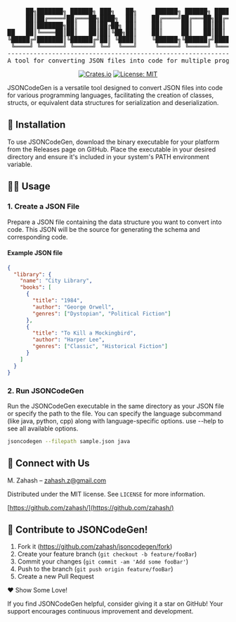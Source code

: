
<div align="center">

<pre>
     ██╗███████╗ ██████╗ ███╗   ██╗     ██████╗ ██████╗ ██████╗ ███████╗ ██████╗ ███████╗███╗   ██╗
     ██║██╔════╝██╔═══██╗████╗  ██║    ██╔════╝██╔═══██╗██╔══██╗██╔════╝██╔════╝ ██╔════╝████╗  ██║
     ██║███████╗██║   ██║██╔██╗ ██║    ██║     ██║   ██║██║  ██║█████╗  ██║  ███╗█████╗  ██╔██╗ ██║
██   ██║╚════██║██║   ██║██║╚██╗██║    ██║     ██║   ██║██║  ██║██╔══╝  ██║   ██║██╔══╝  ██║╚██╗██║
╚█████╔╝███████║╚██████╔╝██║ ╚████║    ╚██████╗╚██████╔╝██████╔╝███████╗╚██████╔╝███████╗██║ ╚████║
 ╚════╝ ╚══════╝ ╚═════╝ ╚═╝  ╚═══╝     ╚═════╝ ╚═════╝ ╚═════╝ ╚══════╝ ╚═════╝ ╚══════╝╚═╝  ╚═══╝
---------------------------------------------------------------------------------------------------
A tool for converting JSON files into code for multiple programming languages. Made with ❤️ using 🦀
</pre>

[![Crates.io](https://img.shields.io/crates/v/jsoncodegen.svg)](https://crates.io/crates/jsoncodegen)
[![License: MIT](https://img.shields.io/badge/License-MIT-yellow.svg)](https://opensource.org/licenses/MIT)

</div>

JSONCodeGen is a versatile tool designed to convert JSON files into code for various programming languages, facilitating the creation of classes, structs, or equivalent data structures for serialization and deserialization.

## 🚀 Installation

To use JSONCodeGen, download the binary executable for your platform from the Releases page on GitHub. Place the executable in your desired directory and ensure it's included in your system's PATH environment variable.

## 🧑‍💻 Usage

### 1. Create a JSON File

Prepare a JSON file containing the data structure you want to convert into code. This JSON will be the source for generating the schema and corresponding code.

#### Example JSON file

```json
{
  "library": {
    "name": "City Library",
    "books": [
      {
        "title": "1984",
        "author": "George Orwell",
        "genres": ["Dystopian", "Political Fiction"]
      },
      {
        "title": "To Kill a Mockingbird",
        "author": "Harper Lee",
        "genres": ["Classic", "Historical Fiction"]
      }
    ]
  }
}
```

### 2. Run JSONCodeGen

Run the JSONCodeGen executable in the same directory as your JSON file or specify the path to the file. You can specify the language subcommand (like java, python, cpp) along with language-specific options. use --help to see all available options.

```sh
jsoncodegen --filepath sample.json java
```

## 🌟 Connect with Us

M. Zahash – zahash.z@gmail.com

Distributed under the MIT license. See `LICENSE` for more information.

[https://github.com/zahash/](https://github.com/zahash/)

## 🤝 Contribute to JSONCodeGen!

1. Fork it (<https://github.com/zahash/jsoncodegen/fork>)
2. Create your feature branch (`git checkout -b feature/fooBar`)
3. Commit your changes (`git commit -am 'Add some fooBar'`)
4. Push to the branch (`git push origin feature/fooBar`)
5. Create a new Pull Request

❤️ Show Some Love!

If you find JSONCodeGen helpful, consider giving it a star on GitHub! Your support encourages continuous improvement and development.
